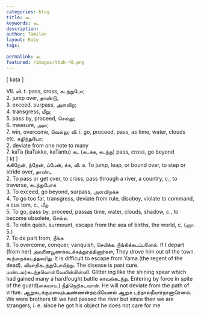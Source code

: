 ```yaml
---
categories: blog
title: கட
keywords: கட
description: 
author: Tamilan
layout: Ruby
tags: 
 
permalink: கட
featured: /images/ttak-48.png
---
```

  
[ kaṭa ]  
  
VII. வி. t. pass, cross, கடந்துபோ;  
2. jump over, தாண்டு,  
3. exceed, surpass, அளவிற;  
4. transgress, மீறு;  
5. pass by, proceed, செல்லு;  
6. measure, அள;  
7. win, overcome, வெல்லு; வி. i. go, proceed, pass, as time, water, clouds etc. கழிந்துபோ;  
2. deviate from one note to many  
7. kaTa (kaTakka, kaTantu) கட (கடக்க, கடந்து) pass, cross, go beyond  
[ kṭ ]  
க்கிறேன், ந்தேன், ப்பேன், க்க, வி. a. To jump, leap, or bound over, to step or stride over, தாண்ட  
2. To pass or get over, to cross, pass through a river, a country, c., to traverse, கடந்துபோக  
3. To exceed, go beyond, surpass, அளவிறக்க  
4. To go too far, transgress, deviate from rule, disobey, violate to command, a cus tom, c., மீற  
5. To go, pass by, proceed, passas time, water, clouds, shadow, c., to become obsolete, செல்ல  
6. To relin quish, surmount, escape from the sea of births, the world, c. (ஞா. 5.)  
7. To de part from, நீங்க  
8. To overcome, conquer, vanquish, செயிக்க. நீங்கிக்கடப்பனேல். If I depart (from her) அவனையூணக்கடக்கத்துரத்தினார்கள், They drove him out of the town. கூற்றைக்கடத்தலரிது. It is difficult to escape from Yama (the regent of the dead). வியாதிகடந்துபோயிற்று. The disease is past cure. மண்டமர்கடந்தவொள்வேலின்மின்னி. Glitter ing like the shining spear which had gained many a hardfought battle காவல்கடந்து. Entering by force in spite of the guard(கைலாய.) நீதிநெறிகடவான். He will not deviate from the path of virtue. ஆறுகடக்குமளவும்அண்ணன்தம்பியெனல் ஆறுக டந்தால்நீயார்நானாரெனல். We were brothers till we had passed the river but since then we are strangers; i. e. since he got his object he does not care for me